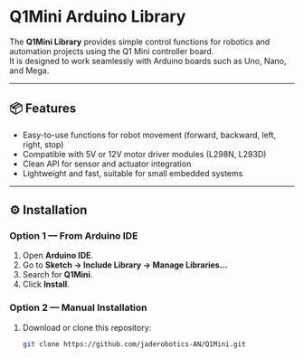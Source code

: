 # Q1Mini Arduino Library

The **Q1Mini Library** provides simple control functions for robotics and automation projects using the Q1 Mini controller board.  
It is designed to work seamlessly with Arduino boards such as Uno, Nano, and Mega.

---

## 📦 Features

- Easy-to-use functions for robot movement (forward, backward, left, right, stop)
- Compatible with 5V or 12V motor driver modules (L298N, L293D)
- Clean API for sensor and actuator integration
- Lightweight and fast, suitable for small embedded systems

---

## ⚙️ Installation

### Option 1 — From Arduino IDE
1. Open **Arduino IDE**.
2. Go to **Sketch → Include Library → Manage Libraries…**
3. Search for **Q1Mini**.
4. Click **Install**.

### Option 2 — Manual Installation
1. Download or clone this repository:
   ```bash
   git clone https://github.com/jaderobotics-AN/Q1Mini.git
